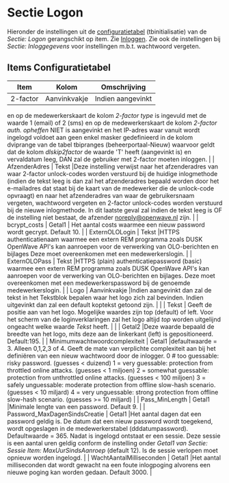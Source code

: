 # Sectie Logon

Hieronder de instellingen uit de [configuratietabel](/instellen_inrichten/configuratie/README.md) (tbinitialisatie) van de _Sectie: Logon_ gerangschikt op item. Zie [Inloggen](/probleemoplossing/programmablokken/inloggen?s%5b%5d=device.md). Zie ook de instellingen bij _Sectie: Inloggegevens_ voor instellingen m.b.t. wachtwoord vergeten.

## Items Configuratietabel

| Item | Kolom | Omschrijving |
| -------- | ------------ | ----------------- |
| 2-factor | Aanvinkvakje | Indien aangevinkt |
en op de medewerkerskaart de kolom _2-factor type_ is ingevuld met de waarde 1 (email) of 2 (sms)
en op de medewerkerskaart de kolom _2-factor auth. opheffen_ NIET is aangevinkt
en het IP-adres waar vanuit wordt ingelogd voldoet aan geen enkel masker gedefinieerd in de kolom dviprange van de tabel tbipranges (beheerportaal-Nieuw) waarvoor geldt dat de kolom _dlskip2factor_ de waarde 'T' heeft (aangevinkt is) en vervaldatum leeg,
DAN zal de gebruiker met 2-factor moeten inloggen. |
| AfzenderAdres | Tekst |Deze instelling verwijst naar het afzenderadres van waar 2-factor unlock-codes worden verstuurd bij de huidige inlogmethode (indien de tekst leeg is dan zal het afzenderadres bepaald worden door het e-mailadres dat staat bij de kaart van de medewerker die de unlock-code opvraagt)
en naar het afzenderadres van waar de gebruikersnaam vergeten, wachtwoord vergeten en 2-factor unlock-codes worden verstuurd bij de nieuwe inlogmethode.
In dit laatste geval zal indien de tekst leeg is OF de instelling niet bestaat, de afzender <noreply@openwave.nl> zijn. |
| bcrypt_costs | Getal1 | Het aantal costs waarmee een nieuw password wordt gecrypt. Default 10. |
| ExternOLOLogin | Tekst |HTTPS authenticatienaam waarmee een extern REM programma zoals DUSK OpenWave API's kan aanroepen voor de verwerking van OLO-berichten en bijlages Deze moet overeenkomen met een medewerkerslogin. |
| ExternOLOPass | Tekst |HTTPS (plain) authenticatiepassword (basic) waarmee een extern REM programma zoals DUSK OpenWave API's kan aanroepen voor de verwerking van OLO-berichten en bijlages. Deze moet overeenkomen met een medewerkerspassword bij de genoemde medewerkerslogin. |
| Logo | Aanvinkvakje |Indien aangevinkt dan zal de tekst in het Tekstblok bepalen waar het logo zich zal bevinden. Indien uitgevinkt dan zal een default koptekst getoond zijn. |
| | Tekst | Geeft de positie aan van het logo. Mogelijke waardes zijn top (default) of left. Voor het scherm van de loginverklaringen zal het logo altijd _top_ worden uitgelijnd ongeacht welke waarde _Tekst_ heeft. |
| | Getal2 |Deze waarde bepaald de breedte van het logo, mits deze aan de linkerkant (left) is gepositioneerd. Default:195. |
| Minimumwachtwoordcomplexiteit | Getal1 |defaultwaarde = 3. Alleen 0,1,2,3 of 4. Geeft de mate van verplichte complexiteit aan bij het definiëren van een nieuw wachtwoord door de inlogger.
0 # too guessable: risky password. (guesses < duizend)
1 = very guessable: protection from throttled online attacks. (guesses < 1 miljoen)
2 = somewhat guessable: protection from unthrottled online attacks. (guesses < 100 miljoen)
3 = safely unguessable: moderate protection from offline slow-hash scenario. (guesses < 10 miljard)
4 = very unguessable: strong protection from offline slow-hash scenario. (guesses >= 10 miljard) |
| Pass_MinLength | Getal1 |Minimale lengte van een password. Default 9. |
| Password_MaxDagenSindsCreatie | Getal1 |Het aantal dagen dat een password geldig is. De datum dat een nieuw password wordt toegekend, wordt opgeslagen in de medewerkerstabel (dddatumpassword). Defaultwaarde = 365.
Nadat is ingelogd ontstaat er een sessie. Deze sessie is een aantal uren geldig conform de instelling onder _Getal1 van Sectie: Sessie Item: MaxUurSindsAanroep_ (default 12). Is de sessie verlopen moet opnieuw worden ingelogd. |
| WachtAantalMilliseconden | Getal1 |Het aantal milliseconden dat wordt gewacht na een foute inlogpoging alvorens een nieuwe poging kan worden gedaan. Default 3000. |
